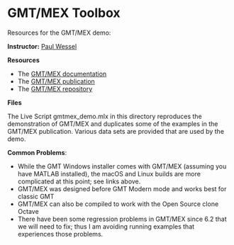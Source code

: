 # GMT/MEX Toolbox

Resources for the GMT/MEX demo:

**Instructor:**
[Paul Wessel](http://www.soest.hawaii.edu/wessel/)

**Resources**

* The [GMT/MEX documentation](https://github.com/GenericMappingTools/gmtmex/wiki)
* The [GMT/MEX publication](https://www.youtube.com/c/TheGenericMappingTools)
* The [GMT/MEX repository](https://github.com/GenericMappingTools/gmtmex)

**Files**

The Live Script gmtmex_demo.mlx in this directory reproduces the demonstration of GMT/MEX 
and duplicates some of the examples in the GMT/MEX publication.  Various data sets are
provided that are used by the demo.

**Common Problems**:

* While the GMT Windows installer comes with GMT/MEX (assuming you have MATLAB installed), the macOS and Linux builds are more complicated at this point; see links above.
* GMT/MEX was designed before GMT Modern mode and works best for classic GMT
* GMT/MEX can also be compiled to work with the Open Source clone Octave
* There have been some regression problems in GMT/MEX since 6.2 that we will need to fix; thus I am avoiding running
  examples that experiences those problems.
